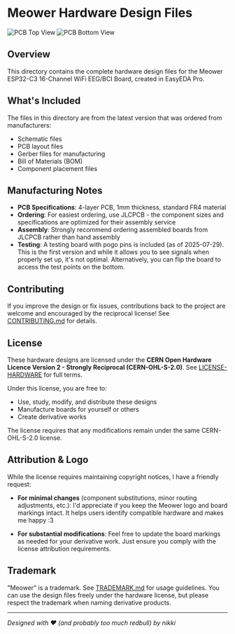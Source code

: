 # Meower Hardware Design Files

![PCB Top View](images/2025_07_29_pcb_top.jpg)
![PCB Bottom View](images/2025_07_29_pcb_bottom.jpg)

## Overview

This directory contains the complete hardware design files for the Meower ESP32-C3 16-Channel WiFi EEG/BCI Board, created in EasyEDA Pro. 

## What's Included

The files in this directory are from the latest version that was ordered from manufacturers:

- Schematic files
- PCB layout files  
- Gerber files for manufacturing
- Bill of Materials (BOM)
- Component placement files

## Manufacturing Notes

- **PCB Specifications**: 4-layer PCB, 1mm thickness, standard FR4 material
- **Ordering**: For easiest ordering, use JLCPCB - the component sizes and specifications are optimized for their assembly service
- **Assembly**: Strongly recommend ordering assembled boards from JLCPCB rather than hand assembly
- **Testing**: A testing board with pogo pins is included (as of 2025-07-29). This is the first version and while it allows you to see signals when properly set up, it's not optimal. Alternatively, you can flip the board to access the test points on the bottom.

## Contributing

If you improve the design or fix issues, contributions back to the project are welcome and encouraged by the reciprocal license! See [CONTRIBUTING.md](../CONTRIBUTING.md) for details.

## License

These hardware designs are licensed under the **CERN Open Hardware Licence Version 2 - Strongly Reciprocal (CERN-OHL-S-2.0)**. See [LICENSE-HARDWARE](../LICENSE-HARDWARE) for full terms.

Under this license, you are free to:
- Use, study, modify, and distribute these designs
- Manufacture boards for yourself or others
- Create derivative works

The license requires that any modifications remain under the same CERN-OHL-S-2.0 license.

## Attribution & Logo

While the license requires maintaining copyright notices, I have a friendly request:

- **For minimal changes** (component substitutions, minor routing adjustments, etc.): I'd appreciate if you keep the Meower logo and board markings intact. It helps users identify compatible hardware and makes me happy :3
  
- **For substantial modifications**: Feel free to update the board markings as needed for your derivative work. Just ensure you comply with the license attribution requirements.

## Trademark

"Meower" is a trademark. See [TRADEMARK.md](../TRADEMARK.md) for usage guidelines. You can use the design files freely under the hardware license, but please respect the trademark when naming derivative products.

---

*Designed with ❤️ (and probably too much redbull) by nikki*